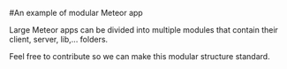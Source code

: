 #An example of modular Meteor app

Large Meteor apps can be divided into multiple modules
that contain their client, server, lib,... folders.

Feel free to contribute so we can make this modular structure
standard.